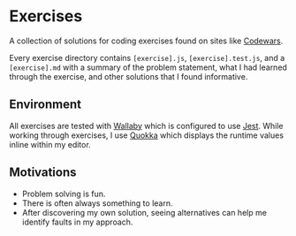 # Exercises

A collection of solutions for coding exercises found on sites like [Codewars](https://codewars.com).

Every exercise directory contains `[exercise].js`, `[exercise].test.js`, and a `[exercise].md` with a summary of the problem statement, what I had learned through the exercise, and other solutions that I found informative.

## Environment

All exercises are tested with [Wallaby](https://wallabyjs.com) which is configured to use [Jest](https://jestjs.io). While working through exercises, I use [Quokka](https://quokkajs.com) which displays the runtime values inline within my editor.

## Motivations

- Problem solving is fun.
- There is often always something to learn.
- After discovering my own solution, seeing alternatives can help me identify faults in my approach.

